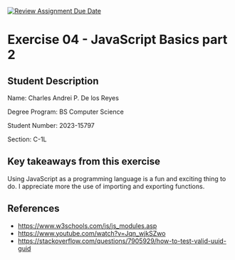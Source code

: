 [![Review Assignment Due Date](https://classroom.github.com/assets/deadline-readme-button-22041afd0340ce965d47ae6ef1cefeee28c7c493a6346c4f15d667ab976d596c.svg)](https://classroom.github.com/a/TP0ZkiLb)

# Exercise 04 - JavaScript Basics part 2

## Student Description

Name: Charles Andrei P. De los Reyes

Degree Program: BS Computer Science

Student Number: 2023-15797

Section: C-1L

## Key takeaways from this exercise

Using JavaScript as a programming language is a fun and exciting thing to do. I appreciate more the use of importing and exporting functions.

## References
- https://www.w3schools.com/js/js_modules.asp
- https://www.youtube.com/watch?v=Jqn_wjkSZwo
- https://stackoverflow.com/questions/7905929/how-to-test-valid-uuid-guid